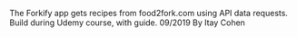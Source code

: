 The Forkify app gets recipes from food2fork.com using API data requests. 
Build during Udemy course, with guide. 
09/2019 
By Itay Cohen
